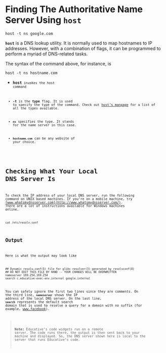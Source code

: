 # Finding The Authoritative Name Server Using **<code>host</code>**

```
host -t ns google.com
```

**<code>host</code>** is a DNS lookup utility. It is normally used to map hostnames to IP addresses. However, with a combination of flags, it can be programmed to perform a myriad of DNS-related tasks.

The syntax of the command above, for instance, is

```
host -t ns hostname.com
```

- **<code>host<code>** invokes the host command

- **-t** is the **type** flag. It is used to specify the type of the command. Check out [host’s manpage](https://linux.die.net/man/1/host) for a list of all the types available.

- **<code>ns</code>** specifies the type. It stands for the name server in this case.

- **<code>hostname.com</code>** can be any website of your choice.

# Checking What Your Local DNS Server Is

To check the IP address of your local DNS server, run the following command on UNIX based machines. If you’re on a mobile machine, try [www.whatsmydnsserver.com](http://www.whatsmydnsserver.com/). There are a lot of instructions available for Windows machines online.

```
cat /etc/resolv.conf
```

## Output

Here is what the output may look like

```
## Dynamic resolv.conf(5) file for glibc resolver(3) generated by resolvconf(8)
## DO NOT EDIT THIS FILE BY HAND -- YOUR CHANGES WILL BE OVERWRITTEN
nameserver 169.254.169.254
search c.educative-exec-env.internal google.internal
```

You can safely ignore the first two lines since they are comments. On the third line, **<code>nameserver</code>** shows the IP address of the local DNS server. On the last line, **<code>search</code>** represents the default search domain that is used to resolve a query for a domain with no suffix (for example, www.facebook).

> **Note:** Educative’s code widgets run on a remote server. The code runs there, the output is then sent back to your machine and displayed. So, the DNS server shown here is local to the server that runs Educative’s code.
